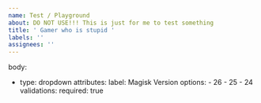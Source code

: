 ```yaml
---
name: Test / Playground
about: DO NOT USE!!! This is just for me to test something
title: ' Gamer who is stupid '
labels: ''
assignees: ''
---
```



body:
- type: dropdown
  attributes:
    label: Magisk Version
    options:
      - 26
      - 25
      - 24
  validations:
    required: true
